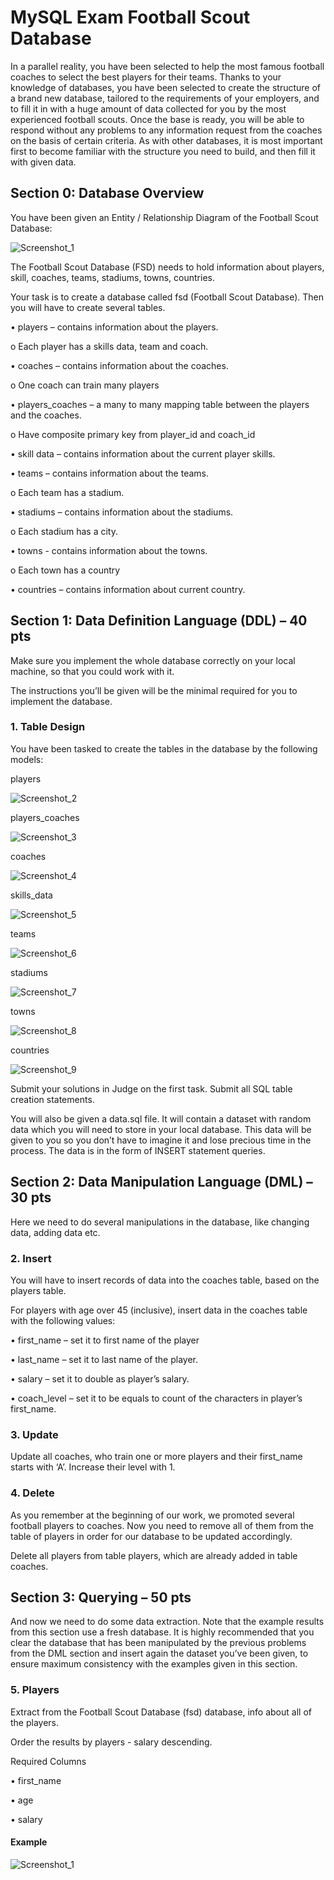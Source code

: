 <h1>MySQL Exam Football Scout Database</h1>
<p>In a parallel reality, you have been selected to help the most famous football coaches to select the best players for their teams. Thanks to your knowledge of databases, you have been selected to create the structure of a brand new database, tailored to the requirements of your employers, and to fill it in with a huge amount of data collected for you by the most experienced football scouts. Once the base is ready, you will be able to respond without any problems to any information request from the coaches on the basis of certain criteria. As with other databases, it is most important first to become familiar with the structure you need to build, and then fill it with given data.</p>
<h2>Section 0: Database Overview</h2>
<p>You have been given an Entity / Relationship Diagram of the Football Scout Database:</p>

![Screenshot_1](https://user-images.githubusercontent.com/73018624/215264695-39decd0b-3214-4d47-b598-90c29240fd5b.jpg)

<p>The Football Scout Database (FSD) needs to hold information about players, skill, coaches, teams, stadiums, towns, countries.</p>
<p>Your task is to create a database called fsd (Football Scout Database). Then you will have to create several tables.</p>
<p>•	players – contains information about the players.</p>
<p>o	Each player has a skills data, team and coach.</p>
<p>•	coaches – contains information about the coaches.</p>
<p>o	One coach can train many players</p>
<p>•	players_coaches – a many to many mapping table between the players and the coaches.</p>
<p>o	Have composite primary key from player_id and coach_id </p>
<p>•	skill data – contains information about the current player skills.</p>
<p>•	teams – contains information about the teams.</p>
<p>o	Each team has a stadium.</p>
<p>•	stadiums – contains information about the stadiums.</p>
<p>o	Each stadium has a city.</p>
<p>•	towns - contains information about the towns.</p>
<p>o	Each town has a country</p>
<p>•	countries – contains information about current country.</p>

<h2>Section 1: Data Definition Language (DDL) – 40 pts</h2>
<p>Make sure you implement the whole database correctly on your local machine, so that you could work with it.</p>
<p>The instructions you’ll be given will be the minimal required for you to implement the database.</p>

<h3>1.	Table Design</h3>
<p>You have been tasked to create the tables in the database by the following models:</p>

<p>players</p>

![Screenshot_2](https://user-images.githubusercontent.com/73018624/215322342-330174ba-8a5f-4a63-b9df-c00a9ff85c36.jpg)

<p>players_coaches</p>

![Screenshot_3](https://user-images.githubusercontent.com/73018624/215322400-df80e1ec-d580-43fb-bc78-ba9b1dc6be7c.jpg)

<p>coaches</p>

![Screenshot_4](https://user-images.githubusercontent.com/73018624/215322436-0b939ffc-aca6-469e-adf6-886b62f792e5.jpg)

<p>skills_data	</p>

![Screenshot_5](https://user-images.githubusercontent.com/73018624/215322475-48b1e518-9e67-40ee-a8f9-e420190bc24d.jpg)

<p>teams</p>

![Screenshot_6](https://user-images.githubusercontent.com/73018624/215322505-85a9ba8a-38e1-4d41-b0e3-5d9fe884cefc.jpg)

<p>stadiums</p>

![Screenshot_7](https://user-images.githubusercontent.com/73018624/215322531-7c4ec152-f173-48e9-9327-44244c99c68b.jpg)

<p>towns</p>

![Screenshot_8](https://user-images.githubusercontent.com/73018624/215322559-e3e78477-7e4b-4c95-8263-8c3f1938b981.jpg)

<p>countries</p>

![Screenshot_9](https://user-images.githubusercontent.com/73018624/215322596-7c0a3f83-bb55-4a50-8247-e06bcf611c30.jpg)

<p>Submit your solutions in Judge on the first task. Submit all SQL table creation statements.</p>
<p>You will also be given a data.sql file. It will contain a dataset with random data which you will need to store in your local database. This data will be given to you so you don’t have to imagine it and lose precious time in the process. The data is in the form of INSERT statement queries.</p>

<h2>Section 2: Data Manipulation Language (DML) – 30 pts</h2>
<p>Here we need to do several manipulations in the database, like changing data, adding data etc.</p>

<h3>2.	Insert</h3>
<p>You will have to insert records of data into the coaches table, based on the players table. </p>
<p>For players with age over 45 (inclusive), insert data in the coaches table with the following values:</p>
<p>•	first_name – set it to first name of the player</p>
<p>•	last_name – set it to last name of the player.</p>
<p>•	salary – set it to double as player’s salary. </p>
<p>•	coach_level – set it to be equals to count of the characters in player’s first_name.</p>

<h3>3.	Update</h3>
<p>Update all coaches, who train one or more players and their first_name starts with ‘A’. Increase their level with 1.</p>

<h3>4.	Delete</h3>
<p>As you remember at the beginning of our work, we promoted several football players to coaches. Now you need to remove all of them from the table of players in order for our database to be updated accordingly.	</p>
<p>Delete all players from table players, which are already added in table coaches. </p>

<h2>Section 3: Querying – 50 pts</h2>
<p>And now we need to do some data extraction. Note that the example results from this section use a fresh database. It is highly recommended that you clear the database that has been manipulated by the previous problems from the DML section and insert again the dataset you’ve been given, to ensure maximum consistency with the examples given in this section.</p>


<h3>5.	Players </h3>
<p>Extract from the Football Scout Database (fsd) database, info about all of the players. </p>
<p>Order the results by players - salary descending.</p>
<p>Required Columns</p>
<p>•	first_name</p>
<p>•	age</p>
<p>•	salary</p>
<h4>Example</h4>

![Screenshot_1](https://user-images.githubusercontent.com/73018624/216768357-bfb7a44a-ca97-4b61-a66c-aa47e6034f42.jpg)

<h3></h3>
<p></p>
<p></p>
<p></p>
<p></p>
<p></p>

<h3></h3>
<p></p>
<p></p>
<p></p>
<p></p>
<p></p>

<h3></h3>
<p></p>
<p></p>
<p></p>
<p></p>
<p></p>

<h3></h3>
<p></p>
<p></p>
<p></p>
<p></p>
<p></p>

<h3></h3>
<p></p>
<p></p>
<p></p>
<p></p>
<p></p>

<h3></h3>
<p></p>
<p></p>
<p></p>
<p></p>
<p></p>

